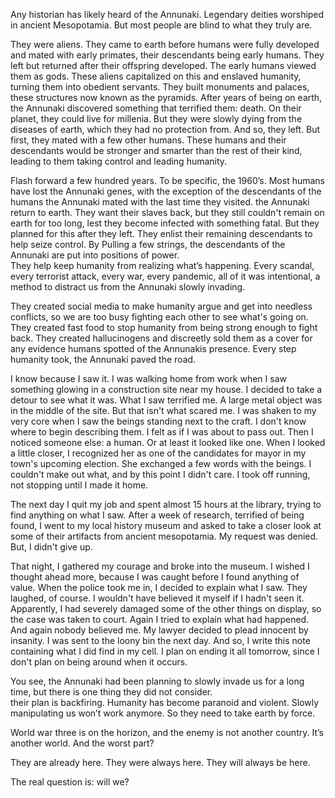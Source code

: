 Any historian has likely heard of the Annunaki. Legendary deities worshiped in ancient Mesopotamia. But most people are blind to what they truly are.  



They were aliens. They came to earth before humans were fully developed and mated with early primates, their descendants being early humans. They left but returned after their offspring developed. The early humans viewed them as gods. These aliens capitalized on this and enslaved humanity, turning them into obedient servants. They built monuments and palaces, these structures now known as the pyramids.  After years of being on earth, the Annunaki discovered something that terrified them: death. On their planet, they could live for millenia. But  they were slowly dying from the diseases of earth, which they had no protection from. And so, they left. But first, they mated with a few other humans. These humans and their descendants would be stronger and smarter than the rest of their kind, leading to them taking control and leading humanity.   



Flash forward a few hundred years. To be specific, the 1960’s. Most humans have lost the Annunaki genes, with the exception of the descendants of the humans the Annunaki mated with the last time they visited. the Annunaki return to earth. They want their slaves back, but they still couldn't remain on earth for too long, lest they become infected with something fatal. But they planned for this after they left. They enlist their remaining descendants to help seize control. By Pulling a few strings, the descendants of the Annunaki are put into positions of power.  
 They help keep humanity from realizing what’s happening. Every scandal, every terrorist attack, every war, every pandemic, all of it was intentional, a method to distract us from the Annunaki slowly invading. 



They created social media to make humanity argue and get into needless conflicts, so we are too busy fighting each other to see what's going on. They created fast food to stop humanity from being strong enough to fight back. They created hallucinogens and discreetly sold them as a cover for any evidence humans spotted of the Annunakis presence. Every step humanity took, the Annunaki paved the road.  



I know because I saw it. I was walking home from work when I saw something glowing in a construction site near my house. I decided to take a detour to see what it was. What I saw terrified me. A large metal object was in the middle of the site. But that isn't what scared me. I was shaken to my very core when I saw the beings standing next to the craft. I don't know where to begin describing them. I felt as if I was about to pass out. Then I noticed someone else: a human. Or at least it looked like one. When I looked a little closer, I recognized her as one of the candidates for mayor in my town's upcoming election. She exchanged a few words with the beings. I couldn't make out what, and by this point I didn't care. I took off running, not stopping until I made it home. 



The next day I quit my job and spent almost 15 hours at the library, trying to find anything on what I saw. After a week of research, terrified of being found, I went to my local history museum and asked to take a closer look at some of their artifacts from ancient mesopotamia. My request was denied. But, I didn't give up.  



That night, I gathered my courage and broke into the museum. I wished I thought ahead more, because I was caught before I found anything of value. When the police took me in, I decided to explain what I saw. They laughed, of course. I wouldn't have believed it myself if I hadn't seen it. Apparently, I had severely damaged some of the other things on display, so the case was taken to court. Again I tried to explain what had happened. And again nobody believed me. My lawyer decided to plead innocent by insanity. I was sent to the loony bin the next day. And so, I write this note containing what I did find in my cell. I plan on ending it all tomorrow, since I don't plan on being around when it occurs. 



You see, the Annunaki had been planning to slowly invade us for a long time, but there is one thing they did not consider.  
their plan is backfiring. Humanity has become paranoid and violent. Slowly manipulating us won’t work anymore. So they need to take earth by force.  



World war three is on the horizon, and the enemy is not another country. It’s another world. And the worst part? 



They are already here. They were always here. They will always be here.  




The real question is: will we?
